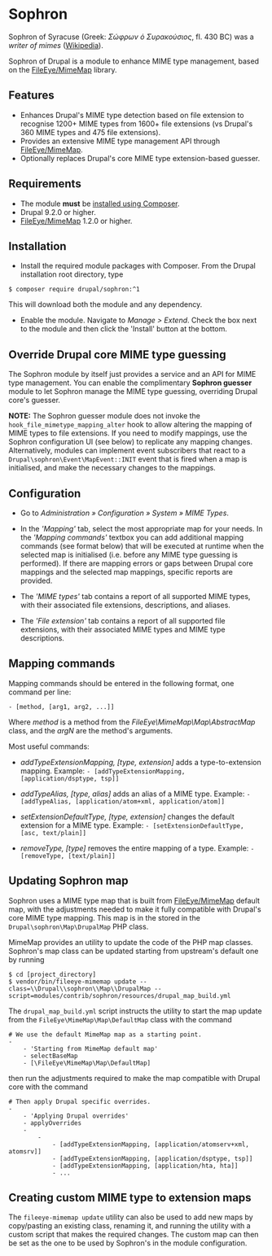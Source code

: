 # Sophron

Sophron of Syracuse (Greek: _Σώφρων ὁ Συρακούσιος_, fl. 430 BC) was a _writer
of mimes_ ([Wikipedia](https://en.wikipedia.org/wiki/Sophron)).

Sophron of Drupal is a module to enhance MIME type management, based on the
[FileEye/MimeMap](https://github.com/FileEye/MimeMap) library.

## Features

* Enhances Drupal's MIME type detection based on file extension to recognise
  1200+ MIME types from 1600+ file extensions (vs Drupal's 360 MIME types and
  475 file extensions).
* Provides an extensive MIME type management API through [FileEye/MimeMap](https://github.com/FileEye/MimeMap).
* Optionally replaces Drupal's core MIME type extension-based guesser.

## Requirements

* The module **must** be [installed using Composer](https://www.drupal.org/node/2718229).
* Drupal 9.2.0 or higher.
* [FileEye/MimeMap](https://github.com/FileEye/MimeMap) 1.2.0 or higher.

## Installation

* Install the required module packages with Composer. From the Drupal
  installation root directory, type
```
$ composer require drupal/sophron:^1
```
  This will download both the module and any dependency.

* Enable the module. Navigate to _Manage > Extend_. Check the box next to the
  module and then click the 'Install' button at the bottom.

## Override Drupal core MIME type guessing

The Sophron module by itself just provides a service and an API for MIME type
management. You can enable the complimentary **Sophron guesser** module to let
Sophron manage the MIME type guessing, overriding Drupal core's guesser.

**NOTE:** The Sophron guesser module does not invoke the
```hook_file_mimetype_mapping_alter``` hook to allow altering the mapping of
MIME types to file extensions. If you need to modify mappings, use the
Sophron configuration UI (see below) to replicate any mapping changes.
Alternatively, modules can implement event subscribers that react to a
```Drupal\sophron\Event\MapEvent::INIT``` event that is fired when a map
is initialised, and make the necessary changes to the mappings.

## Configuration

* Go to _Administration » Configuration » System » MIME Types_.

* In the _'Mapping'_ tab, select the most appropriate map for your needs. In
  the _'Mapping commands'_ textbox you can add additional mapping commands (see
  format below) that will be executed at runtime when the selected map is
  initialised (i.e. before any MIME type guessing is performed).
  If there are mapping errors or gaps between Drupal core mappings and the
  selected map mappings, specific reports are provided.

* The _'MIME types'_ tab contains a report of all supported MIME types, with
  their associated file extensions, descriptions, and aliases.

* The _'File extension'_ tab contains a report of all supported file extensions,
  with their associated MIME types and MIME type descriptions.

## Mapping commands

Mapping commands should be entered in the following format, one command per
line:
```
- [method, [arg1, arg2, ...]]
```
Where _method_ is a method from the _FileEye\MimeMap\Map\AbstractMap_ class,
and the _argN_ are the method's arguments.

Most useful commands:

* _addTypeExtensionMapping, [type, extension]_ adds a type-to-extension
  mapping. Example: ```- [addTypeExtensionMapping, [application/dsptype, tsp]]```

* _addTypeAlias, [type, alias]_ adds an alias of a MIME type.
  Example: ```- [addTypeAlias, [application/atom+xml, application/atom]]```

* _setExtensionDefaultType, [type, extension]_ changes the default extension
  for a MIME type. Example: ```- [setExtensionDefaultType, [asc, text/plain]]```

* _removeType, [type]_ removes the entire mapping of a type.
  Example: ```- [removeType, [text/plain]]```

## Updating Sophron map

Sophron uses a MIME type map that is built from [FileEye/MimeMap](https://github.com/FileEye/MimeMap)
default map, with the adjustments needed to make it fully compatible with
Drupal's core MIME type mapping. This map is in the stored in the
```Drupal\sophron\Map\DrupalMap``` PHP class.

MimeMap provides an utility to update the code of the PHP map classes. Sophron's
map class can be updated starting from upstream's default one by running

```
$ cd [project_directory]
$ vendor/bin/fileeye-mimemap update --class=\\Drupal\\sophron\\Map\\DrupalMap --script=modules/contrib/sophron/resources/drupal_map_build.yml
```

The ```drupal_map_build.yml``` script instructs the utility to start the map
update from the ```FileEye\MimeMap\Map\DefaultMap``` class with the command

```
# We use the default MimeMap map as a starting point.
-
    - 'Starting from MimeMap default map'
    - selectBaseMap
    - [\FileEye\MimeMap\Map\DefaultMap]
```

then run the adjustments required to make the map compatible with Drupal core
with the command

```
# Then apply Drupal specific overrides.
-
    - 'Applying Drupal overrides'
    - applyOverrides
    -
        -
            - [addTypeExtensionMapping, [application/atomserv+xml, atomsrv]]
            - [addTypeExtensionMapping, [application/dsptype, tsp]]
            - [addTypeExtensionMapping, [application/hta, hta]]
            - ...
```

## Creating custom MIME type to extension maps

The ```fileeye-mimemap update``` utility can also be used to add new maps by
copy/pasting an existing class, renaming it, and running the utility with a
custom script that makes the required changes. The custom map can then be set
as the one to be used by Sophron's in the module configuration.
